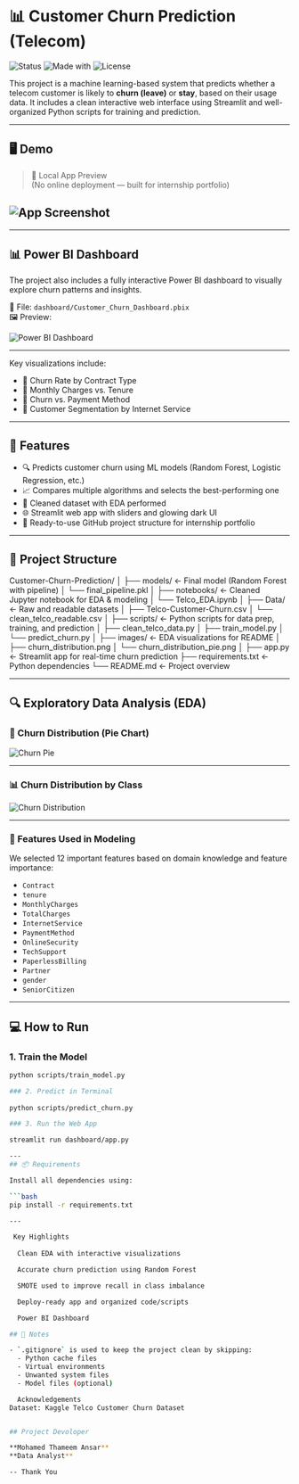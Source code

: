 # 📊 Customer Churn Prediction (Telecom)


![Status](https://img.shields.io/badge/status-completed-brightgreen)
![Made with](https://img.shields.io/badge/Made%20with-Python-blue)
![License](https://img.shields.io/badge/license-MIT-blue)

This project is a machine learning-based system that predicts whether a telecom customer is likely to **churn (leave)** or **stay**, based on their usage data. It includes a clean interactive web interface using Streamlit and well-organized Python scripts for training and prediction.

---

## 🖥️ Demo

> 📸 Local App Preview  
> (No online deployment — built for internship portfolio)

![App Screenshot](dashboard/output.png)
---
---

## 📊 Power BI Dashboard

The project also includes a fully interactive Power BI dashboard to visually explore churn patterns and insights.

📁 File: `dashboard/Customer_Churn_Dashboard.pbix`  
🖼️ Preview:

![Power BI Dashboard](dashboard/powerbi_dashboard.png)

---

Key visualizations include:
- 🔹 Churn Rate by Contract Type
- 🔹 Monthly Charges vs. Tenure
- 🔹 Churn vs. Payment Method
- 🔹 Customer Segmentation by Internet Service

---
## 🚀 Features

- 🔍 Predicts customer churn using ML models (Random Forest, Logistic Regression, etc.)
- 📈 Compares multiple algorithms and selects the best-performing one
- 🧹 Cleaned dataset with EDA performed
- 🌐 Streamlit web app with sliders and glowing dark UI
- 📂 Ready-to-use GitHub project structure for internship portfolio

---

## 📁 Project Structure

Customer-Churn-Prediction/
│
├── models/ ← Final model (Random Forest with pipeline)
│ └── final_pipeline.pkl
│
├── notebooks/ ← Cleaned Jupyter notebook for EDA & modeling
│ └── Telco_EDA.ipynb
│
├── Data/ ← Raw and readable datasets
│ ├── Telco-Customer-Churn.csv
│ └── clean_telco_readable.csv
│
├── scripts/ ← Python scripts for data prep, training, and prediction
│ ├── clean_telco_data.py
│ ├── train_model.py
│ └── predict_churn.py
│
├── images/ ← EDA visualizations for README
│ ├── churn_distribution.png
│ └── churn_distribution_pie.png
│
├── app.py ← Streamlit app for real-time churn prediction
├── requirements.txt ← Python dependencies
└── README.md ← Project overview

---

## 🔍 Exploratory Data Analysis (EDA)

### 📌 Churn Distribution (Pie Chart)

![Churn Pie](notebooks/churn_distribution_pie.png)

---

### 📊 Churn Distribution by Class

![Churn Distribution](notebooks/churn_distribution.png)

---

### 🧪 Features Used in Modeling

We selected 12 important features based on domain knowledge and feature importance:
- `Contract`
- `tenure`
- `MonthlyCharges`
- `TotalCharges`
- `InternetService`
- `PaymentMethod`
- `OnlineSecurity`
- `TechSupport`
- `PaperlessBilling`
- `Partner`
- `gender`
- `SeniorCitizen`

---

## 💻 How to Run

### 1. Train the Model
   
```bash
python scripts/train_model.py

### 2. Predict in Terminal
  
python scripts/predict_churn.py

### 3. Run the Web App

streamlit run dashboard/app.py

---
## 📦 Requirements

Install all dependencies using:

```bash
pip install -r requirements.txt

---

 Key Highlights
 
  Clean EDA with interactive visualizations

  Accurate churn prediction using Random Forest

  SMOTE used to improve recall in class imbalance

  Deploy-ready app and organized code/scripts

  Power BI Dashboard 

## 📁 Notes

- `.gitignore` is used to keep the project clean by skipping:
  - Python cache files
  - Virtual environments
  - Unwanted system files
  - Model files (optional)

  Acknowledgements
Dataset: Kaggle Telco Customer Churn Dataset


## Project Devoloper

**Mohamed Thameem Ansar**  
**Data Analyst**

-- Thank You